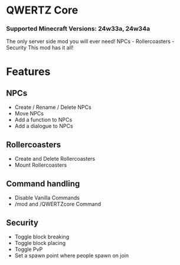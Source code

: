 # QWERTZ Core
### Supported Minecraft Versions: 24w33a, 24w34a
The only server side mod you will ever need! NPCs - Rollercoasters - Security This mod has it all!
# Features
## NPCs
- Create / Rename / Delete NPCs
- Move NPCs
- Add a function to NPCs
- Add a dialogue to NPCs
## Rollercoasters
- Create and Delete Rollercoasters
- Mount Rollercoasters
## Command handling
- Disable Vanilla Commands
- /mod and /QWERTZcore Command
## Security
- Toggle block breaking
- Toggle block placing
- Toggle PvP
- Set a spawn point where people spawn on join
